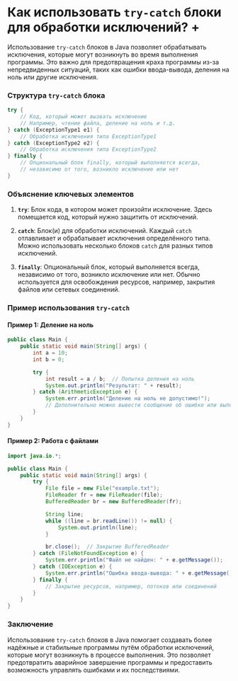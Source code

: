 # Как использовать `try-catch` блоки для обработки исключений? +

Использование `try-catch` блоков в Java позволяет обрабатывать исключения, которые могут возникнуть во время выполнения программы. Это важно для предотвращения краха программы из-за непредвиденных ситуаций, таких как ошибки ввода-вывода, деления на ноль или другие исключения.

### Структура `try-catch` блока

```java
try {
    // Код, который может вызвать исключение
    // Например, чтение файла, деление на ноль и т.д.
} catch (ExceptionType1 e1) {
    // Обработка исключения типа ExceptionType1
} catch (ExceptionType2 e2) {
    // Обработка исключения типа ExceptionType2
} finally {
    // Опциональный блок finally, который выполняется всегда,
    // независимо от того, возникло исключение или нет
}
```

### Объяснение ключевых элементов

1. **`try`**: Блок кода, в котором может произойти исключение. Здесь помещается код, который нужно защитить от исключений.
   
2. **`catch`**: Блок(и) для обработки исключений. Каждый `catch` отлавливает и обрабатывает исключения определённого типа. Можно использовать несколько блоков `catch` для разных типов исключений.

3. **`finally`**: Опциональный блок, который выполняется всегда, независимо от того, возникло исключение или нет. Обычно используется для освобождения ресурсов, например, закрытия файлов или сетевых соединений.

### Пример использования `try-catch`

#### Пример 1: Деление на ноль

```java
public class Main {
    public static void main(String[] args) {
        int a = 10;
        int b = 0;

        try {
            int result = a / b;  // Попытка деления на ноль
            System.out.println("Результат: " + result);
        } catch (ArithmeticException e) {
            System.err.println("Деление на ноль не допустимо!");
            // Дополнительно можно вывести сообщение об ошибке или выполнить другие действия
        }
    }
}
```

#### Пример 2: Работа с файлами

```java
import java.io.*;

public class Main {
    public static void main(String[] args) {
        try {
            File file = new File("example.txt");
            FileReader fr = new FileReader(file);
            BufferedReader br = new BufferedReader(fr);

            String line;
            while ((line = br.readLine()) != null) {
                System.out.println(line);
            }

            br.close();  // Закрытие BufferedReader
        } catch (FileNotFoundException e) {
            System.err.println("Файл не найден: " + e.getMessage());
        } catch (IOException e) {
            System.err.println("Ошибка ввода-вывода: " + e.getMessage());
        } finally {
            // Закрытие ресурсов, например, потоков или соединений
        }
    }
}
```

### Заключение

Использование `try-catch` блоков в Java помогает создавать более надёжные и стабильные программы путём обработки исключений, которые могут возникнуть в процессе выполнения. Это позволяет предотвратить аварийное завершение программы и предоставить возможность управлять ошибками и их последствиями.